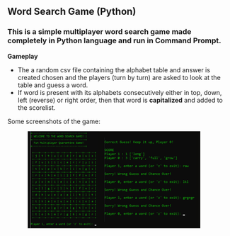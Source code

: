 ## Word Search Game (Python)

### This is a simple multiplayer word search game made completely in Python language and run in Command Prompt.

__Gameplay__
- The a random csv file containing the alphabet table and answer is created chosen and the players (turn by turn) are asked to look at the table and guess a word.
- If word is present with its alphabets consecutively either in top, down, left (reverse) or right order, then that word is **capitalized** and added to the scorelist.

Some screenshots of the game:

&emsp;&emsp;&emsp; <img src="wordsearch_demo.png" width="390">
